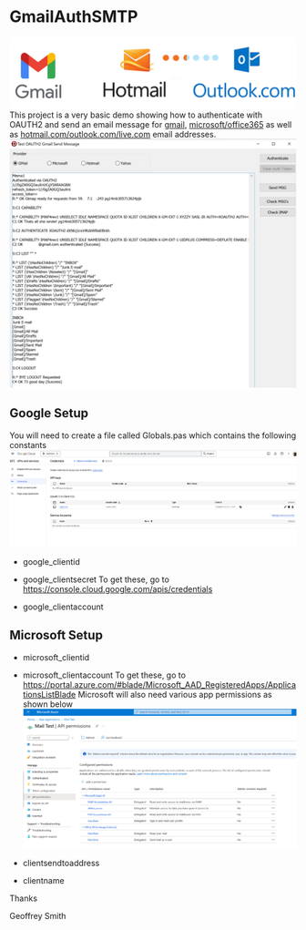# GmailAuthSMTP
![](Images/SMTPServiceLogos.png)
This project is a very basic demo showing how to authenticate with OAUTH2 and send an email message for [gmail](https://www.gmail.com), [microsoft/office365](https://outlook.office.com/mail/) as well as [hotmail.com/outlook.com/live.com](https://www.outlook.com) email addresses.
![](Images/SampleIMAPSession.png)
## Google Setup

You will need to create a file called Globals.pas which contains the following constants
![](Images/GooglePermissions.png)
  * google_clientid
  * google_clientsecret
To get these, go to https://console.cloud.google.com/apis/credentials

  * google_clientaccount

## Microsoft Setup

  * microsoft_clientid
  * microsoft_clientaccount
To get these, go to https://portal.azure.com/#blade/Microsoft_AAD_RegisteredApps/ApplicationsListBlade
Microsoft will also need various app permissions as shown below
![](Images/MSPermissions.png)

  * clientsendtoaddress
  * clientname


Thanks

Geoffrey Smith
